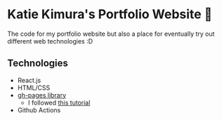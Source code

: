 # Katie Kimura's Portfolio Website 💜
The code for my portfolio website but also a place for eventually try out different web technologies :D
## Technologies
- React.js
- HTML/CSS
- [gh-pages library](https://github.com/tschaub/gh-pages)
  - I followed [this tutorial](https://github.com/gitname/react-gh-pages)
- Github Actions

